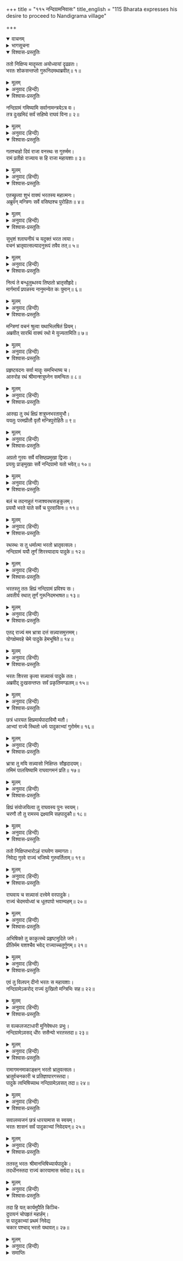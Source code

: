 +++
title = "११५ नन्दिग्रामनिवासः"
title_english = "115 Bharata expresses his desire to proceed to Nandigrama village"

+++
<details open><summary>वाचनम्</summary>
<div caption="श्रीराम-हरिसीताराममूर्ति-घनपाठिभ्यां वचनम्" class="audioEmbed" src="https://archive.org/download/Ramayana-recitation-Sriram-harisItArAmamUrti-Ghanapaati-v2/Kanda_2/Kanda_2_AYK-115-Nandigrama_Nivasaha.mp3"></div>
</details>

<details><summary>भागसूचना</summary>

115. भरतका नन्दिग्राममें जाकर श्रीरामकी चरणपादुकाओंको राज्यपर अभिषिक्त करके उन्हें निवेदनपूर्वक राज्यका सब कार्य करना
</details>

<details open><summary>विश्वास-प्रस्तुतिः</summary>

ततो निक्षिप्य मातॄस्ता अयोध्यायां दृढव्रतः।  
भरतः शोकसन्तप्तो गुरूनिदमथाब्रवीत्॥ १॥
</details>

<details><summary>मूलम्</summary>

ततो निक्षिप्य मातॄस्ता अयोध्यायां दृढव्रतः।  
भरतः शोकसन्तप्तो गुरूनिदमथाब्रवीत्॥ १॥
</details>

<details><summary>अनुवाद (हिन्दी)</summary>

तदनन्तर सब माताओंको अयोध्यामें रखकर दृढप्रतिज्ञ भरतने शोकसे संतप्त हो गुरुजनोंसे इस प्रकार कहा—
</details>

<details open><summary>विश्वास-प्रस्तुतिः</summary>

नन्दिग्रामं गमिष्यामि सर्वानामन्त्रयेऽत्र वः।  
तत्र दुःखमिदं सर्वं सहिष्ये राघवं विना॥ २॥
</details>

<details><summary>मूलम्</summary>

नन्दिग्रामं गमिष्यामि सर्वानामन्त्रयेऽत्र वः।  
तत्र दुःखमिदं सर्वं सहिष्ये राघवं विना॥ २॥
</details>

<details><summary>अनुवाद (हिन्दी)</summary>

‘अब मैं नन्दिग्रामको जाऊँगा, इसके लिये आप सब लोगोंकी आज्ञा चाहता हूँ। वहाँ श्रीरामके बिना प्राप्त होनेवाले इस सारे दुःखको सहन करूँगा॥ २॥
</details>

<details open><summary>विश्वास-प्रस्तुतिः</summary>

गतश्चाहो दिवं राजा वनस्थः स गुरुर्मम।  
रामं प्रतीक्षे राज्याय स हि राजा महायशाः॥ ३॥
</details>

<details><summary>मूलम्</summary>

गतश्चाहो दिवं राजा वनस्थः स गुरुर्मम।  
रामं प्रतीक्षे राज्याय स हि राजा महायशाः॥ ३॥
</details>

<details><summary>अनुवाद (हिन्दी)</summary>

‘अहो! महाराज (पूज्य पिताजी) तो स्वर्गको सिधारे और वे मेरे गुरु (पूजनीय भ्राता) श्रीरामचन्द्रजी वनमें विराज रहे हैं। मैं इस राज्यके लिये वहाँ श्रीरामकी प्रतीक्षा करता रहूँगा; क्योंकि वे महायशस्वी श्रीराम ही हमारे राजा हैं’॥ ३॥
</details>

<details open><summary>विश्वास-प्रस्तुतिः</summary>

एतच्छ्रुत्वा शुभं वाक्यं भरतस्य महात्मनः।  
अब्रुवन् मन्त्रिणः सर्वे वसिष्ठश्च पुरोहितः॥ ४॥
</details>

<details><summary>मूलम्</summary>

एतच्छ्रुत्वा शुभं वाक्यं भरतस्य महात्मनः।  
अब्रुवन् मन्त्रिणः सर्वे वसिष्ठश्च पुरोहितः॥ ४॥
</details>

<details><summary>अनुवाद (हिन्दी)</summary>

महात्मा भरतका यह शुभ वचन सुनकर सब मन्त्री और पुरोहित वसिष्ठजी बोले—॥ ४॥
</details>

<details open><summary>विश्वास-प्रस्तुतिः</summary>

सुभृशं श्लाघनीयं च यदुक्तं भरत त्वया।  
वचनं भ्रातृवात्सल्यादनुरूपं तवैव तत्॥ ५॥
</details>

<details><summary>मूलम्</summary>

सुभृशं श्लाघनीयं च यदुक्तं भरत त्वया।  
वचनं भ्रातृवात्सल्यादनुरूपं तवैव तत्॥ ५॥
</details>

<details><summary>अनुवाद (हिन्दी)</summary>

‘भरत! भ्रातृभक्तिसे प्रेरित होकर तुमने जो बात कही है, वह बहुत ही प्रशंसनीय है। वास्तवमें वह तुम्हारे ही योग्य है॥ ५॥
</details>

<details open><summary>विश्वास-प्रस्तुतिः</summary>

नित्यं ते बन्धुलुब्धस्य तिष्ठतो भ्रातृसौहृदे।  
मार्गमार्यं प्रपन्नस्य नानुमन्येत कः पुमान्॥ ६॥
</details>

<details><summary>मूलम्</summary>

नित्यं ते बन्धुलुब्धस्य तिष्ठतो भ्रातृसौहृदे।  
मार्गमार्यं प्रपन्नस्य नानुमन्येत कः पुमान्॥ ६॥
</details>

<details><summary>अनुवाद (हिन्दी)</summary>

‘तुम अपने भाईके दर्शनके लिये सदा लालायित रहते हो और भाईके ही सौहार्द (हितसाधन) में संलग्न हो। साथ ही श्रेष्ठ मार्गपर स्थित हो, अतः कौन पुरुष तुम्हारे विचारका अनुमोदन नहीं करेगा’॥ ६॥
</details>

<details open><summary>विश्वास-प्रस्तुतिः</summary>

मन्त्रिणां वचनं श्रुत्वा यथाभिलषितं प्रियम्।  
अब्रवीत् सारथिं वाक्यं रथो मे युज्यतामिति॥ ७॥
</details>

<details><summary>मूलम्</summary>

मन्त्रिणां वचनं श्रुत्वा यथाभिलषितं प्रियम्।  
अब्रवीत् सारथिं वाक्यं रथो मे युज्यतामिति॥ ७॥
</details>

<details><summary>अनुवाद (हिन्दी)</summary>

मन्त्रियोंका अपनी रुचिके अनुरूप प्रिय वचन सुनकर भरतने सारथिसे कहा—‘मेरा रथ जोतकर तैयार किया जाय’॥ ७॥
</details>

<details open><summary>विश्वास-प्रस्तुतिः</summary>

प्रहृष्टवदनः सर्वा मातॄः समभिभाष्य च।  
आरुरोह रथं श्रीमान्शत्रुघ्नेन समन्वितः॥ ८॥
</details>

<details><summary>मूलम्</summary>

प्रहृष्टवदनः सर्वा मातॄः समभिभाष्य च।  
आरुरोह रथं श्रीमान्शत्रुघ्नेन समन्वितः॥ ८॥
</details>

<details><summary>अनुवाद (हिन्दी)</summary>

फिर उन्होंने प्रसन्नवदन होकर सब माताओंसे बातचीत करके जानेकी आज्ञा ली। इसके बाद शत्रुघ्नके सहित श्रीमान् भरत रथपर सवार हुए॥ ८॥
</details>

<details open><summary>विश्वास-प्रस्तुतिः</summary>

आरुह्य तु रथं क्षिप्रं शत्रुघ्नभरतावुभौ।  
ययतुः परमप्रीतौ वृतौ मन्त्रिपुरोहितैः॥ ९॥
</details>

<details><summary>मूलम्</summary>

आरुह्य तु रथं क्षिप्रं शत्रुघ्नभरतावुभौ।  
ययतुः परमप्रीतौ वृतौ मन्त्रिपुरोहितैः॥ ९॥
</details>

<details><summary>अनुवाद (हिन्दी)</summary>

रथपर आरूढ़ होकर परम प्रसन्न हुए भरत और शत्रुघ्न दोनों भाई मन्त्रियों तथा पुरोहितोंसे घिरकर शीघ्रतापूर्वक वहाँसे प्रस्थित हुए॥ ९॥
</details>

<details open><summary>विश्वास-प्रस्तुतिः</summary>

अग्रतो गुरवः सर्वे वसिष्ठप्रमुखा द्विजाः।  
प्रययुः प्राङ्मुखाः सर्वे नन्दिग्रामो यतो भवेत्॥ १०॥
</details>

<details><summary>मूलम्</summary>

अग्रतो गुरवः सर्वे वसिष्ठप्रमुखा द्विजाः।  
प्रययुः प्राङ्मुखाः सर्वे नन्दिग्रामो यतो भवेत्॥ १०॥
</details>

<details><summary>अनुवाद (हिन्दी)</summary>

आगे-आगे वसिष्ठ आदि सभी गुरुजन एवं ब्राह्मण चल रहे थे। उन सब लोगोंने अयोध्यासे पूर्वाभिमुख होकर यात्रा की और उस मार्गको पकड़ा, जो नन्दिग्रामकी ओर जाता था॥ १०॥
</details>

<details open><summary>विश्वास-प्रस्तुतिः</summary>

बलं च तदनाहूतं गजाश्वरथसङ्कुलम्।  
प्रययौ भरते याते सर्वे च पुरवासिनः॥ ११॥
</details>

<details><summary>मूलम्</summary>

बलं च तदनाहूतं गजाश्वरथसङ्कुलम्।  
प्रययौ भरते याते सर्वे च पुरवासिनः॥ ११॥
</details>

<details><summary>अनुवाद (हिन्दी)</summary>

भरतके प्रस्थित होनेपर हाथी, घोड़े और रथोंसे भरी हुई सारी सेना भी बिना बुलाये ही उनके पीछे-पीछे चल दी और समस्त पुरवासी भी उनके साथ हो लिये॥ ११॥
</details>

<details open><summary>विश्वास-प्रस्तुतिः</summary>

रथस्थः स तु धर्मात्मा भरतो भ्रातृवत्सलः।  
नन्दिग्रामं ययौ तूर्णं शिरस्यादाय पादुके॥ १२॥
</details>

<details><summary>मूलम्</summary>

रथस्थः स तु धर्मात्मा भरतो भ्रातृवत्सलः।  
नन्दिग्रामं ययौ तूर्णं शिरस्यादाय पादुके॥ १२॥
</details>

<details><summary>अनुवाद (हिन्दी)</summary>

धर्मात्मा भ्रातृवत्सल भरत अपने मस्तकपर भगवान् श्रीरामकी चरणपादुका लिये रथपर बैठकर बड़ी शीघ्रतासे नन्दिग्रामकी ओर चले॥ १२॥
</details>

<details open><summary>विश्वास-प्रस्तुतिः</summary>

भरतस्तु ततः क्षिप्रं नन्दिग्रामं प्रविश्य सः।  
अवतीर्य रथात् तूर्णं गुरूनिदमभाषत॥ १३॥
</details>

<details><summary>मूलम्</summary>

भरतस्तु ततः क्षिप्रं नन्दिग्रामं प्रविश्य सः।  
अवतीर्य रथात् तूर्णं गुरूनिदमभाषत॥ १३॥
</details>

<details><summary>अनुवाद (हिन्दी)</summary>

नन्दिग्राममें शीघ्र पहुँचकर भरत तुरंत ही रथसे उतर पड़े और गुरुजनोंसे इस प्रकार बोले—॥ १३॥
</details>

<details open><summary>विश्वास-प्रस्तुतिः</summary>

एतद् राज्यं मम भ्रात्रा दत्तं सन्न्यासमुत्तमम्।  
योगक्षेमवहे चेमे पादुके हेमभूषिते॥ १४॥
</details>

<details><summary>मूलम्</summary>

एतद् राज्यं मम भ्रात्रा दत्तं सन्न्यासमुत्तमम्।  
योगक्षेमवहे चेमे पादुके हेमभूषिते॥ १४॥
</details>

<details><summary>अनुवाद (हिन्दी)</summary>

‘मेरे भाईने यह उत्तम राज्य मुझे धरोहरके रूपमें दिया है, उनकी ये सुवर्णविभूषित चरणपादुकाएँ ही सबके योगक्षेमका निर्वाह करनेवाली हैं’॥ १४॥
</details>

<details open><summary>विश्वास-प्रस्तुतिः</summary>

भरतः शिरसा कृत्वा सन्न्यासं पादुके ततः।  
अब्रवीद् दुःखसन्तप्तः सर्वं प्रकृतिमण्डलम्॥ १५॥
</details>

<details><summary>मूलम्</summary>

भरतः शिरसा कृत्वा सन्न्यासं पादुके ततः।  
अब्रवीद् दुःखसन्तप्तः सर्वं प्रकृतिमण्डलम्॥ १५॥
</details>

<details><summary>अनुवाद (हिन्दी)</summary>

तत्पश्चात् भरतने मस्तक झुकाकर उन चरण-पादुकाओंके प्रति उस धरोहररूप राज्यको समर्पित करके दुःखसे संतप्त हो समस्त प्रकृतिमण्डल (मन्त्री, सेनापति और प्रजा आदि) से कहा—॥ १५॥
</details>

<details open><summary>विश्वास-प्रस्तुतिः</summary>

छत्रं धारयत क्षिप्रमार्यपादाविमौ मतौ।  
आभ्यां राज्ये स्थितो धर्मः पादुकाभ्यां गुरोर्मम॥ १६॥
</details>

<details><summary>मूलम्</summary>

छत्रं धारयत क्षिप्रमार्यपादाविमौ मतौ।  
आभ्यां राज्ये स्थितो धर्मः पादुकाभ्यां गुरोर्मम॥ १६॥
</details>

<details><summary>अनुवाद (हिन्दी)</summary>

‘आप सब लोग इन चरणपादुकाओंके ऊपर छत्र धारण करें। मैं इन्हें आर्य रामचन्द्रजीके साक्षात् चरण मानता हूँ। मेरे गुरुकी इन चरणपादुकाओंसे ही इस राज्यमें धर्मकी स्थापना होगी॥ १६॥
</details>

<details open><summary>विश्वास-प्रस्तुतिः</summary>

भ्रात्रा तु मयि सन्न्यासो निक्षिप्तः सौहृदादयम्।  
तमिमं पालयिष्यामि राघवागमनं प्रति॥ १७॥
</details>

<details><summary>मूलम्</summary>

भ्रात्रा तु मयि सन्न्यासो निक्षिप्तः सौहृदादयम्।  
तमिमं पालयिष्यामि राघवागमनं प्रति॥ १७॥
</details>

<details><summary>अनुवाद (हिन्दी)</summary>

‘मेरे भाईने प्रेमके कारण ही यह धरोहर मुझे सौंपी है, अतः मैं उनके लौटनेतक इसकी भलीभाँति रक्षा करूँगा॥ १७॥
</details>

<details open><summary>विश्वास-प्रस्तुतिः</summary>

क्षिप्रं संयोजयित्वा तु राघवस्य पुनः स्वयम्।  
चरणौ तौ तु रामस्य द्रक्ष्यामि सहपादुकौ॥ १८॥
</details>

<details><summary>मूलम्</summary>

क्षिप्रं संयोजयित्वा तु राघवस्य पुनः स्वयम्।  
चरणौ तौ तु रामस्य द्रक्ष्यामि सहपादुकौ॥ १८॥
</details>

<details><summary>अनुवाद (हिन्दी)</summary>

‘इसके बाद मैं स्वयं इन पादुकाओंको पुनः शीघ्र ही श्रीरघुनाथजीके चरणोंसे संयुक्त करके इन पादुकाओंसे सुशोभित श्रीरामके उन युगल चरणोंका दर्शन करूँगा॥
</details>

<details open><summary>विश्वास-प्रस्तुतिः</summary>

ततो निक्षिप्तभारोऽहं राघवेण समागतः।  
निवेद्य गुरवे राज्यं भजिष्ये गुरुवर्तिताम्॥ १९॥
</details>

<details><summary>मूलम्</summary>

ततो निक्षिप्तभारोऽहं राघवेण समागतः।  
निवेद्य गुरवे राज्यं भजिष्ये गुरुवर्तिताम्॥ १९॥
</details>

<details><summary>अनुवाद (हिन्दी)</summary>

‘श्रीरघुनाथजीके आनेपर उनसे मिलते ही मैं अपने उन गुरुदेवको यह राज्य समर्पित करके उनकी आज्ञाके अधीन हो उन्हींकी सेवामें लग जाऊँगा। राज्यका यह भार उनपर डालकर मैं हलका हो जाऊँगा॥ १९॥
</details>

<details open><summary>विश्वास-प्रस्तुतिः</summary>

राघवाय च सन्न्यासं दत्त्वेमे वरपादुके।  
राज्यं चेदमयोध्यां च धूतपापो भवाम्यहम्॥ २०॥
</details>

<details><summary>मूलम्</summary>

राघवाय च सन्न्यासं दत्त्वेमे वरपादुके।  
राज्यं चेदमयोध्यां च धूतपापो भवाम्यहम्॥ २०॥
</details>

<details><summary>अनुवाद (हिन्दी)</summary>

‘मेरे पास धरोहररूपमें रखे हुए इस राज्यको, अयोध्याको तथा इन श्रेष्ठ पादुकाओंको श्रीरघुनाथजीकी सेवामें समर्पित करके मैं सब प्रकारके पापतापसे मुक्त हो जाऊँगा॥ २०॥
</details>

<details open><summary>विश्वास-प्रस्तुतिः</summary>

अभिषिक्ते तु काकुत्स्थे प्रहृष्टमुदिते जने।  
प्रीतिर्मम यशश्चैव भवेद् राज्याच्चतुर्गुणम्॥ २१॥
</details>

<details><summary>मूलम्</summary>

अभिषिक्ते तु काकुत्स्थे प्रहृष्टमुदिते जने।  
प्रीतिर्मम यशश्चैव भवेद् राज्याच्चतुर्गुणम्॥ २१॥
</details>

<details><summary>अनुवाद (हिन्दी)</summary>

‘ककुत्स्थकुलभूषण श्रीरामका अयोध्याके राज्यपर अभिषेक हो जानेपर जब सब लोग हर्ष और आनन्दमें निमग्न हो जायँगे, तब मुझे राज्य पानेकी अपेक्षा चौगुनी प्रसन्नता और चौगुने यशकी प्राप्ति होगी’॥ २१॥
</details>

<details open><summary>विश्वास-प्रस्तुतिः</summary>

एवं तु विलपन् दीनो भरतः स महायशाः।  
नन्दिग्रामेऽकरोद् राज्यं दुःखितो मन्त्रिभिः सह॥ २२॥
</details>

<details><summary>मूलम्</summary>

एवं तु विलपन् दीनो भरतः स महायशाः।  
नन्दिग्रामेऽकरोद् राज्यं दुःखितो मन्त्रिभिः सह॥ २२॥
</details>

<details><summary>अनुवाद (हिन्दी)</summary>

इस प्रकार दीनभावसे विलाप करते हुए दुःखमग्न महायशस्वी भरत मन्त्रियोंके साथ नन्दिग्राममें रहकर राज्यका शासन करने लगे॥ २२॥
</details>

<details open><summary>विश्वास-प्रस्तुतिः</summary>

स वल्कलजटाधारी मुनिवेषधरः प्रभुः।  
नन्दिग्रामेऽवसद् धीरः ससैन्यो भरतस्तदा॥ २३॥
</details>

<details><summary>मूलम्</summary>

स वल्कलजटाधारी मुनिवेषधरः प्रभुः।  
नन्दिग्रामेऽवसद् धीरः ससैन्यो भरतस्तदा॥ २३॥
</details>

<details><summary>अनुवाद (हिन्दी)</summary>

सेनासहित प्रभावशाली धीर-वीर भरतने उस समय वल्कल और जटा धारण करके मुनिवेषधारी हो नन्दिग्राममें निवास किया॥ २३॥
</details>

<details open><summary>विश्वास-प्रस्तुतिः</summary>

रामागमनमाकाङ्क्षन् भरतो भ्रातृ़वत्सलः।  
भ्रातुर्वचनकारी च प्रतिज्ञापारगस्तदा।  
पादुके त्वभिषिच्याथ नन्दिग्रामेऽवसत् तदा॥ २४॥
</details>

<details><summary>मूलम्</summary>

रामागमनमाकाङ्क्षन् भरतो भ्रातृ़वत्सलः।  
भ्रातुर्वचनकारी च प्रतिज्ञापारगस्तदा।  
पादुके त्वभिषिच्याथ नन्दिग्रामेऽवसत् तदा॥ २४॥
</details>

<details><summary>अनुवाद (हिन्दी)</summary>

भाईकी आज्ञाका पालन और प्रतिज्ञाके पार जानेकी इच्छा करनेवाले भ्रातृवत्सल भरत श्रीरामचन्द्रजीके आगमनकी आकांक्षा रखते हुए उनकी चरणपादुकाओंको राज्यपर अभिषिक्त करके उन दिनों नन्दिग्राममें रहने लगे॥
</details>

<details open><summary>विश्वास-प्रस्तुतिः</summary>

सवालव्यजनं छत्रं धारयामास स स्वयम्।  
भरतः शासनं सर्वं पादुकाभ्यां निवेदयन्॥ २५॥
</details>

<details><summary>मूलम्</summary>

सवालव्यजनं छत्रं धारयामास स स्वयम्।  
भरतः शासनं सर्वं पादुकाभ्यां निवेदयन्॥ २५॥
</details>

<details><summary>अनुवाद (हिन्दी)</summary>

भरतजी राज्य-शासनका समस्त कार्य भगवान् श्रीरामकी चरणपादुकाओंको निवेदन करके करते थे तथा स्वयं ही उनके ऊपर छत्र लगाते और चँवर डुलाते थे॥ २५॥
</details>

<details open><summary>विश्वास-प्रस्तुतिः</summary>

ततस्तु भरतः श्रीमानभिषिच्यार्यपादुके।  
तदधीनस्तदा राज्यं कारयामास सर्वदा॥ २६॥
</details>

<details><summary>मूलम्</summary>

ततस्तु भरतः श्रीमानभिषिच्यार्यपादुके।  
तदधीनस्तदा राज्यं कारयामास सर्वदा॥ २६॥
</details>

<details><summary>अनुवाद (हिन्दी)</summary>

श्रीमान् भरत बड़े भाईकी उन पादुकाओंको राज्यपर अभिषिक्त करके सदा उनके अधीन रहकर उन दिनों राज्यका सब कार्य मन्त्री आदिसे कराते थे॥ २६॥
</details>

<details open><summary>विश्वास-प्रस्तुतिः</summary>

तदा हि यत् कार्यमुपैति किञ्चि-  
दुपायनं चोपहृतं महार्हम्।  
स पादुकाभ्यां प्रथमं निवेद्य  
चकार पश्चाद् भरतो यथावत्॥ २७॥
</details>

<details><summary>मूलम्</summary>

तदा हि यत् कार्यमुपैति किञ्चि-  
दुपायनं चोपहृतं महार्हम्।  
स पादुकाभ्यां प्रथमं निवेद्य  
चकार पश्चाद् भरतो यथावत्॥ २७॥
</details>

<details><summary>अनुवाद (हिन्दी)</summary>

उस समय जो कोई भी कार्य उपस्थित होता, जो भी बहुमूल्य भेंट आती, वह सब पहले उन पादुकाओंको निवेदन करके पीछे भरतजी उसका यथावत् प्रबन्ध करते थे॥ २७॥
</details>

<details><summary>समाप्तिः</summary>

इत्यार्षे श्रीमद्रामायणे वाल्मीकीये आदिकाव्येऽयोध्याकाण्डे पञ्चदशाधिकशततमः सर्गः॥ ११५॥  
इस प्रकार श्रीवाल्मीकिनिर्मित आर्षरामायण आदिकाव्यके अयोध्याकाण्डमें एक सौ पंद्रहवाँ सर्ग पूरा हुआ॥ ११५॥
</details>

